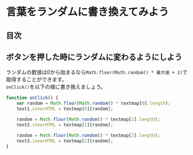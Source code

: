 # 言葉をランダムに書き換えてみよう

## 目次
<!-- toc -->

## ボタンを押した時にランダムに変わるようにしよう
ランダムの数値は0から始まるなら`Math.floor(Math.random() * 最大値 + 1)`で取得することができます。  
`onClick()`を以下の様に書き換えましょう。
```javascript
function onClick() {
    var random = Math.floor(Math.random() * textmap[0].length);
    text1.innerHTML = textmap[0][random];

    random = Math.floor(Math.random() * textmap[1].length);
    text2.innerHTML = textmap[1][random];

    random = Math.floor(Math.random() * textmap[2].length);
    text3.innerHTML = textmap[2][random];
}
```